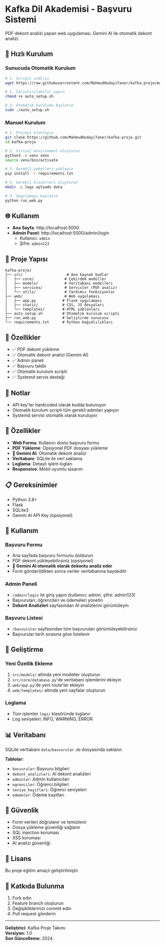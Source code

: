 # Kafka Dil Akademisi - Başvuru Sistemi

PDF dekont analizi yapan web uygulaması. Gemini AI ile otomatik dekont analizi.

## 🚀 Hızlı Kurulum

### Sunucuda Otomatik Kurulum

```bash
# 1. Scripti indirin
wget https://raw.githubusercontent.com/MahmudHudayiTaner/kafka-proje/main/auto_setup.sh

# 2. Çalıştırılabilir yapın
chmod +x auto_setup.sh

# 3. Otomatik kurulumu başlatın
sudo ./auto_setup.sh
```

### Manuel Kurulum

```bash
# 1. Projeyi klonlayın
git clone https://github.com/MahmudHudayiTaner/kafka-proje.git
cd kafka-proje

# 2. Virtual environment oluşturun
python3 -m venv venv
source venv/bin/activate

# 3. Gerekli paketleri yükleyin
pip install -r requirements.txt

# 4. Gerekli klasörleri oluşturun
mkdir -p logs uploads data

# 5. Uygulamayı başlatın
python run_web.py
```

## 🌐 Kullanım

- **Ana Sayfa**: http://localhost:5000
- **Admin Panel**: http://localhost:5000/admin/login
  - Kullanıcı: `admin`
  - Şifre: `admin123`

## 📁 Proje Yapısı

```
kafka-proje/
├── src/                    # Ana kaynak kodlar
│   ├── core/              # Çekirdek modüller
│   ├── models/            # Veritabanı modelleri
│   ├── services/          # Servisler (PDF analiz)
│   └── utils/             # Yardımcı fonksiyonlar
├── web/                   # Web uygulaması
│   ├── app.py            # Flask uygulaması
│   ├── static/           # CSS, JS dosyaları
│   └── templates/        # HTML şablonları
├── auto_setup.sh         # Otomatik kurulum scripti
├── run_web.py            # Geliştirme sunucusu
└── requirements.txt      # Python bağımlılıkları
```

## 🔧 Özellikler

- ✅ PDF dekont yükleme
- ✅ Otomatik dekont analizi (Gemini AI)
- ✅ Admin paneli
- ✅ Başvuru takibi
- ✅ Otomatik kurulum scripti
- ✅ Systemd servis desteği

## 📝 Notlar

- API key'ler hardcoded olarak kodda bulunuyor
- Otomatik kurulum scripti tüm gerekli adımları yapıyor
- Systemd servisi otomatik olarak kuruluyor

## 🚀 Özellikler

- **Web Formu**: Kullanıcı dostu başvuru formu
- **PDF Yükleme**: Opsiyonel PDF dosyası yükleme
- **🤖 Gemini AI**: Otomatik dekont analizi
- **Veritabanı**: SQLite ile veri saklama
- **Loglama**: Detaylı işlem logları
- **Responsive**: Mobil uyumlu tasarım

## 📋 Gereksinimler

- Python 3.8+
- Flask
- SQLite3
- Gemini AI API Key (opsiyonel)

## 🎯 Kullanım

### Başvuru Formu
- Ana sayfada başvuru formunu doldurun
- PDF dekont yükleyebilirsiniz (opsiyonel)
- **🤖 Gemini AI otomatik olarak dekontu analiz eder**
- Form gönderildikten sonra veriler veritabanına kaydedilir

### Admin Paneli
- `/admin/login` ile giriş yapın (kullanıcı: admin, şifre: admin123)
- Başvuruları, öğrencileri ve ödemeleri yönetin
- **Dekont Analizleri** sayfasından AI analizlerini görüntüleyin

### Başvuru Listesi
- `/basvurular` sayfasından tüm başvuruları görüntüleyebilirsiniz
- Başvurular tarih sırasına göre listelenir

## 🔧 Geliştirme

### Yeni Özellik Ekleme
1. `src/models/` altında yeni modeller oluşturun
2. `src/core/database.py`'de veritabanı işlemlerini ekleyin
3. `web/app.py`'de yeni route'lar ekleyin
4. `web/templates/` altında yeni sayfalar oluşturun

### Loglama
- Tüm işlemler `logs/` klasöründe loglanır
- Log seviyeleri: INFO, WARNING, ERROR

## 📊 Veritabanı

SQLite veritabanı `data/basvurular.db` dosyasında saklanır.

**Tablolar:**
- `basvurular`: Başvuru bilgileri
- `dekont_analizleri`: AI dekont analizleri
- `adminler`: Admin kullanıcıları
- `ogrenciler`: Öğrenci bilgileri
- `seviye_kayitlari`: Öğrenci seviyeleri
- `odemeler`: Ödeme kayıtları

## 🚨 Güvenlik

- Form verileri doğrulanır ve temizlenir
- Dosya yükleme güvenliği sağlanır
- SQL injection koruması
- XSS koruması
- AI analizi güvenliği

## 📝 Lisans

Bu proje eğitim amaçlı geliştirilmiştir.

## 🤝 Katkıda Bulunma

1. Fork edin
2. Feature branch oluşturun
3. Değişikliklerinizi commit edin
4. Pull request gönderin

---

**Geliştirici:** Kafka Proje Takımı  
**Versiyon:** 1.0  
**Son Güncelleme:** 2024 